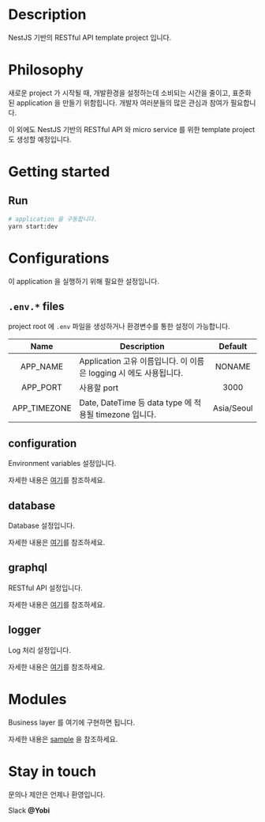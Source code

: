 # Description

NestJS 기반의 RESTful API template project 입니다.

# Philosophy

새로운 project 가 시작될 때, 개발환경을 설정하는데 소비되는 시간을 줄이고, 표준화된 application 을 만들기 위함힙니다. 개발자 여러분들의 많은 관심과 참여가 필요합니다.

이 외에도 NestJS 기반의 RESTful API 와 micro service 를 위한 template project 도 생성할 예정입니다.

# Getting started

## Run

```bash
# application 을 구동합니다.
yarn start:dev
```

# Configurations

이 application 을 실행하기 위해 필요한 설정입니다.

## `.env.*` files

project root 에 `.env` 파일을 생성하거나 환경변수를 통한 설정이 가능합니다.

|     Name     | Description                                                        |  Default   |
| :----------: | ------------------------------------------------------------------ | :--------: |
|   APP_NAME   | Application 고유 이름입니다. 이 이름은 logging 시 에도 사용됩니다. |   NONAME   |
|   APP_PORT   | 사용할 port                                                        |    3000    |
| APP_TIMEZONE | Date, DateTime 등 data type 에 적용될 timezone 입니다.             | Asia/Seoul |

## configuration

Environment variables 설정입니다.

자세한 내용은 [여기](./src/configuration/README.md)를 참조하세요.

## database

Database 설정입니다.

자세한 내용은 [여기](./src/database/README.md)를 참조하세요.

## graphql

RESTful API 설정입니다.

자세한 내용은 [여기](./src/graphql/README.md)를 참조하세요.

## logger

Log 처리 설정입니다.

자세한 내용은 [여기](./src/logger/README.md)를 참조하세요.

# Modules

Business layer 를 여기에 구현하면 됩니다.

자세한 내용은 [sample](./src/modules/sample) 을 참조하세요.

# Stay in touch

문의나 제안은 언제나 환영입니다.

Slack **@Yobi**
